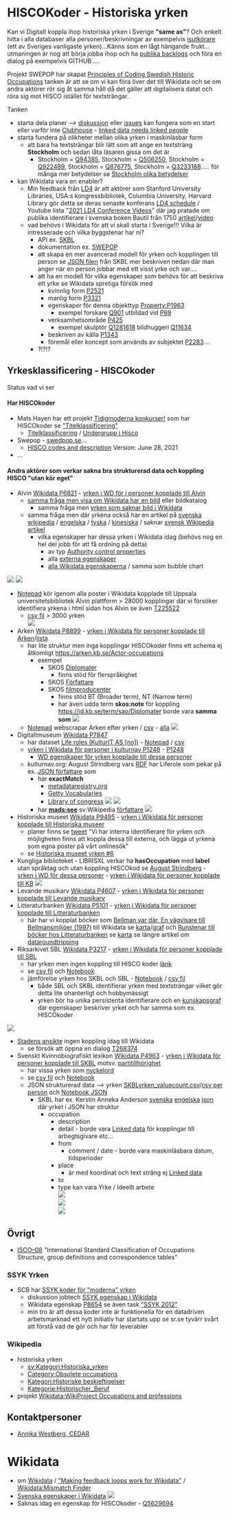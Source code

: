 # HISCOKoder - Historiska yrken #

Kan vi Digitalt koppla ihop historiska yrken i Sverige **"same as"**? Och enkelt hitta i alla databaser alla personer/beskrivningar av exempelvis [isutkörare](https://sv.wikipedia.org/wiki/Iskarl) (ett av Sveriges vanligaste yrken)...Känns som en lågt hängande frukt... utmaningen är nog att börja jobba ihop och ha [publika backlogs](https://www.youtube.com/watch?v=502ILHjX9EE) och föra en dialog på exempelvis GITHUB ....

Projekt SWEPOP har skapat [Principles of Coding Swedish Historic Occupations](https://swedpop.se/wp-content/uploads/2021/06/Principles-of-Coding-Swedish-Historic-Occupations.pdf) tanken är att se om vi kan föra över det till Wikidata och se om andra aktörer rör sig åt samma håll då det gäller att digitalisera datat och röra sig mot HISCO istället för textsträngar.

Tanken
* starta dela planer --> [diskussion](https://github.com/salgo60/HISCOKoder/discussions) eller [issues](https://github.com/salgo60/HISCOKoder/issues) kan fungera som en start eller varför inte [Clubhouse](https://www.clubhouse.com/room/m2XWQAzx) - [linked data needs linked people](https://twitter.com/hashtag/LinkedDataNeedsLinkedPeople?src=hash)
* starta fundera på olikheter mellan olika yrken i maskinläsbar form
  * att bara ha textsträngar blir lätt som att ange en textsträng **Stockholm** och sedan låta läsaren gissa om det är
    *  Stockholm = [Q94385](https://www.wikidata.org/wiki/Q94385?uselang=sv), Stockholm = [Q506250](https://www.wikidata.org/wiki/Q506250?uselang=sv), Stockholm = [Q922489](https://www.wikidata.org/wiki/Q922489?uselang=sv), Stockholm = [Q876775](https://www.wikidata.org/wiki/Q876775?uselang=sv), Stockholm = [Q3233188](https://www.wikidata.org/wiki/Q3233188)..... för många mer betydelser se [Stockholm olika betydelser](https://sv.wikipedia.org/wiki/Stockholm_(olika_betydelser))
* kan Wikidata vara en enabler? 
  * Min feedback från [LD4](https://sites.google.com/stanford.edu/ld4-community-site/home) är att aktörer som Stanford University Libraries, USA:s kongressbibliotek, Columbia University, Harvard Library gör detta se deras senaste konferans [LD4 schedule](https://ld42021.sched.com/) /  Youtube lista "[2021 LD4 Conference Videos](https://www.youtube.com/watch?v=ludJFf06w94&list=PLx2ZluWEZtICVGpkAIzRW4P17r2jFSOiY)" där jag pratade om publika identifierare i svenska boken Bautil från 1750 [artikel](https://meta.wikimedia.org/wiki/Structured_data_for_GLAM-Wiki/Roundtripping/KMB)/[video](https://youtu.be/GeDXzInR_mA?t=974) 
  * vad behövs i Wikidata för att vi skall starta i Sverige!!! Vilka är intresserade och vilka byggstenar har ni? 
     * API ex. [SKBL](https://github.com/salgo60/HISCOKoder/blob/main/Jupyter/SKBL%20yrken%20JSON.ipynb)
     * dokumentation ex. [SWEPOP](https://swedpop.se/wp-content/uploads/2021/06/Principles-of-Coding-Swedish-Historic-Occupations.pdf)
     * att skapa en mer avancerad modell för yrken och kopplingen till person se [JSON filen](https://github.com/salgo60/HISCOKoder/blob/main/Jupyter/SKBL%20yrken%20JSON.ipynb) från SKBL mer beskriven nedan där man anger när en person jobbar med ett visst yrke och var....
     * att ha en modell för vilka egenskaper som behövs för att beskriva ett yrke se Wikidata spretiga försök med 
        * kvinnlig form [P2521](https://www.wikidata.org/wiki/Property:P2521)
        * manlig form [P3321](https://www.wikidata.org/wiki/Property:P3321)
        * egenskaper för denna objekttyp [Property:P1963](https://www.wikidata.org/wiki/Property:P1963)
          * exempel forskare [Q901](https://www.wikidata.org/wiki/Q901) utbildad vid [P69](https://www.wikidata.org/wiki/Property:P69)
        * verksamhetsområde [P425](https://www.wikidata.org/wiki/Property:P425)
          * exempel skulptör [Q1281618](https://www.wikidata.org/wiki/Q1281618) bildhuggeri [Q11634](https://www.wikidata.org/wiki/Q11634)
        * beskriven av källa [P1343](https://www.wikidata.org/wiki/Property:P1343)
        * föremål eller koncept som används av subjektet [P2283](https://www.wikidata.org/wiki/Property:P2283)....
     * ?!?!?

## Yrkesklassificering - HISCOkoder ##
Status vad vi ser

#### Har HISCOkoder
* Mats Hayen har ett projekt [Tidigmoderna konkurser!](http://www.tidigmodernakonkurser.se/) som har HISCOkoder se ["Titelklassificering"](http://www.tidigmodernakonkurser.se/index.php/page/3)
  * [Titelklassificering](http://www.tidigmodernakonkurser.se/index.php/page/3) / [Undergrupp i Hisco](http://www.tidigmodernakonkurser.se/index.php/extended/subject) 
* Swepop - [swedpop.se](https://swedpop.se/)...
  * [HISCO codes and description](https://swedpop.se/wp-content/uploads/2021/06/HISCO-codes-and-description.pdf) Version: June 28, 2021
* ...

#### Andra aktörer som verkar sakna bra strukturerad data och koppling HISCO "utan kör eget"
* Alvin [Wikidata P6821](https://www.wikidata.org/wiki/Property_talk:P6821) - [yrken i WD för i personer kopplade till Alvin](https://w.wiki/3u2w)
  * [samma fråga men visa om Wikidata har en bild](https://w.wiki/3uCW) eller bildkatalog  
    * samma fråga men [yrken som saknar bild i Wikidata](https://w.wiki/3vJb)
  * samma fråga men där yrkena också har en artikel på [svenska wikipedia](https://w.wiki/3uEV) / [engelska](https://w.wiki/3uEi) / [tyska](https://w.wiki/3uEa) / [kinesiska](https://w.wiki/3uEs) / saknar [svensk Wikipedia artikel](https://w.wiki/3uJE)
     * vilka egenskaper har dessa yrken i Wikidata idag (behövs nog en hel del jobb för att få ordning på detta)
       * av typ [Authority control properties ](https://w.wiki/3uT2)
       * alla [externa egenskaper](https://w.wiki/3uSx) 
       * [alla Wikidata egenskaperna](https://w.wiki/3uSq) / samma som bubble chart

![](https://github.com/salgo60/HISCOKoder/blob/main/img/WD%20egenskaper%20yrken.png)
![](https://github.com/salgo60/HISCOKoder/blob/main/img/WD%20egenskaper%20yrken%20bubble.png)
  * [Notepad](https://github.com/salgo60/HISCOKoder/blob/main/Jupyter/Alvin%20yrken.ipynb) kör igenom alla poster i Wikidata kopplade till Uppsala universitetsbibliotek Alvin plattform > 28000 kopplingar där vi försöker identifiera yrkena i html sidan hos Alvin se även [T225522](https://phabricator.wikimedia.org/T225522) 
    * [csv fil](https://github.com/salgo60/HISCOKoder/blob/main/Jupyter/Alvin_yrken_value_counts.csv) > 3000 yrken  
![](https://github.com/salgo60/HISCOKoder/blob/main/Jupyter/Alvin_yrken_alla.png)
* Arken [Wikidata P8899](https://www.wikidata.org/wiki/Property_talk:P8899) - [yrken i Wikidata för personer kopplade till Arken](https://w.wiki/3wEf)/[lista](https://w.wiki/3wEd)
  * har lite struktur men inga kopplingar HISCOkoder finns ett schema ej åtkomligt https://arken.kb.se/Actor-occupations
    * exempel 
      * SKOS [Diplomater](https://arken.kb.se/Diplomater;skos)   
        * finns stöd för flerspråkighet 
      * SKOS [Författare](https://arken.kb.se/F%C3%B6rfattare;skos)  
      * SKOS [filmproducenter](https://arken.kb.se/filmproducenter)
        * finns stöd BT (Broader term), NT (Narrow term)  
        * har även udda term **skos:note** för koppling https://id.kb.se/term/sao/Diplomater borde vara **samma som**
![](https://github.com/salgo60/HISCOKoder/blob/main/img/SKOSArken.png)      
  * [Notepad](https://github.com/salgo60/HISCOKoder/blob/main/Jupyter/Arken%20yrken.ipynb) webscrapar Arken efter yrken / [csv](https://github.com/salgo60/HISCOKoder/blob/main/Jupyter/Arken_yrken_value_counts.csv)  - [alla](https://github.com/salgo60/HISCOKoder/blob/main/Jupyter/Arken_yrken.csv)
![](https://github.com/salgo60/HISCOKoder/blob/main/img/Arken_yrken.png)    
* Digitaltmuseum [Wikidata P7847](https://www.wikidata.org/wiki/Property_talk:P7847) 
  * har dataset [Life roles (KulturIT AS [no])](https://kulturnav.org/23c7080c-6752-4691-8c8a-ce0d65623c51) -  [Notepad](https://github.com/salgo60/HISCOKoder/blob/main/Jupyter/kulturnav%20dataset%20liferoll.ipynb) / [csv](https://github.com/salgo60/HISCOKoder/blob/main/Jupyter/kulturnav_liferoll.csv)
  * [yrken i Wikidata för personer i kulturnav P1248](https://w.wiki/3u2s) - [P1248](https://www.wikidata.org/wiki/Property_talk:P1248)
    * [WD egenskaper för yrken kopplade till dessa personer](https://w.wiki/3wgt)
  * kulturnav.org: August Strindberg vars [RDF](https://kulturnav.org/291ad5e4-1169-4f50-8fb3-6a82308c4ff6.json-ld) har Liferole som pekar på ex. [JSON författare](https://kulturnav.org/5ffd9b2f-a555-466e-886b-2185d95f4a83.json-ld) som
    * har **exactMatch** 
      * [metadataregistry.org](http://metadataregistry.org/schemaprop/show/id/121.html) 
      * [Getty Vocabularies](http://vocab.getty.edu/aat/300025492)
      * [Library of congress](https://id.loc.gov/vocabulary/relators/aut.html)
![](https://github.com/salgo60/HISCOKoder/blob/main/img/StrindbergLiferole.png)
![](https://github.com/salgo60/HISCOKoder/blob/main/img/kulturnav_org_F%C3%B6rfattare.png)
    * har **[mads:see](https://id.loc.gov/ontologies/madsrdf/v1.html#see)** sv:Wikipedia [författare](https://sv.wikipedia.org/wiki/F%C3%B6rfattare)
![](https://github.com/salgo60/HISCOKoder/blob/main/img/Mads_see.png)    
* Historiska museet [Wikidata P9495](https://www.wikidata.org/wiki/Property_talk:P9495) - [yrken i Wikidata för personer kopplade till Historiska museer](https://w.wiki/3u2q)
  * planer finns se [tweet](https://twitter.com/linneakarlberg_/status/1427886596058198018) "Vi har interna identifierare för yrken och möjligheten finns att koppla dessa till externa, och lägga ut yrkena som egna poster på vårt onlinesök"
  * se [Historiska museet yrken #6](https://github.com/salgo60/HISCOKoder/issues/6)
* Kungliga biblioteket - LIBRISXL verkar ha **hasOccupation** med **label** utan språktag och utan koppling HISCOkod se [August Strindberg](https://libris.kb.se/tr574vdc33gk2cc/data.jsonld) - [yrken i WD för dessa personer](https://w.wiki/3u2k) - [yrken i Wikidata för personer kopplade till KB](https://w.wiki/3u2p)
![](https://github.com/salgo60/HISCOKoder/blob/main/img/LIBRISXL_has_occupation.png)
* Levande musikarv [Wikidata P4607](https://www.wikidata.org/wiki/Property_talk:P4607) - [yrken i Wikidata för personer kopplade till Levande musikarv](https://w.wiki/3u2k)
* Litteraturbanken [Wikidata P5101](https://www.wikidata.org/wiki/Property_talk:P5101)  - [yrken i Wikidata för personer kopplade till Litteraturbanken](https://w.wiki/3u2y)
  * här har vi kopplat böcker som [Bellman var där. En vägvisare till Bellmansmiljöer (1997)](https://litteraturbanken.se/f%C3%B6rfattare/Anders%C3%A9nML/titlar/BellmanVarD%C3%A4r/sida/3/faksimil?om-boken) till Wikidata se [karta](https://w.wiki/mMH)/[graf](https://w.wiki/mYV) och [Runstenar till böcker hos Litteraturbanken](https://w.wiki/3Fz9) se [karta](https://w.wiki/3Fz9) se längre artikel om [dataroundtripping](https://meta.wikimedia.org/wiki/Structured_data_for_GLAM-Wiki/Roundtripping/KMB) 
* Riksarkivet SBL [Wikidata P3217](https://www.wikidata.org/wiki/Property:P3217?uselang=sv) - [yrken i Wikidata för personer kopplade till SBL](https://w.wiki/3u2i)
  * har yrken men ingen koppling till HISCO koder [länk](https://sok.riksarkivet.se/sbl/YrkesSearch.aspx?fbclid=IwAR1CHuNsVj45vQyh9LTy-vJV7344qhMys421nlIY3Jq82h1KqcQZlH3B70o) 
  * se [csv fil](https://github.com/salgo60/HISCOKoder/blob/main/Jupyter/SBLyrken.csv) och [Notebook](https://github.com/salgo60/HISCOKoder/blob/main/Jupyter/Yrken%20SBL.ipynb)
  * jämförelse yrken hos SKBL och SBL - [Notebook](https://github.com/salgo60/HISCOKoder/blob/main/Jupyter/J%C3%A4mf%C3%B6r%20yrken%20SBL%20SKBL.ipynb) / [csv fil](https://github.com/salgo60/HISCOKoder/blob/main/Jupyter/SKBL_SBL_yrken.csv)
    * både SBL och SKBL identifierar yrken med textsträngar vilket gör detta lite ohanterligt och hobbymässigt
    * yrken bör ha unika persistenta identifierare och en [kunskapsgraf](https://vimeo.com/36752317) där egenskaper beskriver yrket och har samma som ex. HISCOkoder  

![](https://github.com/salgo60/HISCOKoder/blob/main/Jupyter/SKBLSBLyrken.png)        

* [Stadens ansikte](https://stockholmia.stockholm.se/forskning/projekt/stadens-ansikten/) ingen koppling idag till Wikidata 
  * se försök att öppna en dialog [T268374](https://phabricator.wikimedia.org/T268374) 
* Svenskt Kvinnobiografiskt lexikon [Wikidata P4963](https://www.wikidata.org/wiki/Property_talk:P4963) - [yrken i Wikidata för personer kopplade till SKBL](https://w.wiki/3u2h) motsv. [partitillhörighet](https://w.wiki/3wPR)
  * har vissa yrken som [nyckelord](https://skbl.se/sv/nyckelord)  
  * se [csv fil](https://github.com/salgo60/HISCOKoder/blob/main/Jupyter/SKBLyrken.csv) och [Notebook](https://github.com/salgo60/HISCOKoder/blob/main/Jupyter/Yrken%20SKBL.ipynb)
  * JSON strukturerad data --> yrken [SKBLyrken_valuecount.csv](https://github.com/salgo60/HISCOKoder/blob/main/Jupyter/SKBLyrken_valuecount.csv)/[csv per person](https://github.com/salgo60/HISCOKoder/blob/main/Jupyter/SKBLyrken_newListdf.csv) och [Notebook JSON](https://github.com/salgo60/HISCOKoder/blob/main/Jupyter/SKBL%20yrken%20JSON.ipynb)
    * SKBL har ex. Kerstin Anneka Anderson [svenska](https://skbl.se/sv/artikel/KerstinAnnekaAnderson) [engelska](https://skbl.se/en/article/KerstinAnnekaAnderson) [json](https://skbl.se/sv/artikel/KerstinAnnekaAnderson.json) där yrket i JSON har struktur
       * occupation 
         * description 
         * detail - borde vara [Linked data](https://vimeo.com/36752317)  för kopplingar till arbegtsgivare etc...
         * from
           * comment / date - borde vara maskinläsbara datum, tidsperioder
         * place
           * är med koordinat och text sträng ej [Linked data](https://vimeo.com/36752317) 
         * to
         * type kan vara Yrke / Ideellt arbete  
![](https://github.com/salgo60/HISCOKoder/blob/main/img/SKBLJson.png)        
![](https://github.com/salgo60/HISCOKoder/blob/main/img/SKBL_yrken_json.png)        
![](https://github.com/salgo60/HISCOKoder/blob/main/img/SKBL_yrken_json2.png)
## Övrigt
* [ISCO–08](https://www.ilo.org/public/english/bureau/stat/isco/docs/publication08.pdf) "International Standard
Classification of Occupations Structure, group definitions and correspondence tables"
### SSYK Yrken
* SCB har [SSYK koder för "moderna" yrken](https://www.scb.se/dokumentation/klassifikationer-och-standarder/standard-for-svensk-yrkesklassificering-ssyk/)
  * diskussion jobtech [SSYK egenskap i Wikidata](https://forum.jobtechdev.se/t/ssyk-egenskap-i-wikidata/164/8)
  * Wikidata egenskap [P8654](https://www.wikidata.org/wiki/Property_talk:P8654) se  även task ["SSYK 2012"](https://phabricator.wikimedia.org/T263945) 
  * min tro är att dessa koder inte är funktionella för en datadriven arbetsmarknad ett nytt initiativ har startats upp se sr.se tyvärr svårt att förstå vad de gör och har för leverabler 
### Wikipedia
* historiska yrken 
  * [sv:Kategori:Historiska_yrken](https://sv.wikipedia.org/wiki/Kategori:Historiska_yrken)
  * [Category:Obsolete occupations](https://en.wikipedia.org/wiki/Category:Obsolete_occupations)
  * [Kategori:Historiske beskjeftigelser](https://no.wikipedia.org/wiki/Kategori:Historiske_beskjeftigelser)
  * [Kategorie:Historischer_Beruf](https://de.wikipedia.org/wiki/Kategorie:Historischer_Beruf)
* projekt [Wikidata:WikiProject Occupations and professions](https://www.wikidata.org/wiki/Wikidata:WikiProject_Occupations_and_professions) 
## Kontaktpersoner
* [Annika Westberg, CEDAR](https://www.umu.se/en/staff/annika-westberg/)


# Wikidata
* om [Wikidata](https://www.youtube.com/watch?v=m_9_23jXPoE) / ["Making feedback loops work for Wikidata"](https://www.youtube.com/watch?v=Xq1ss6WFjeE) / [Wikidata:Mismatch Finder](https://www.wikidata.org/wiki/Wikidata:Mismatch_Finder)
* [Svenska egenskaper i Wikidata](https://www.wikidata.org/wiki/Template:Sweden_properties)
![](https://github.com/salgo60/HISCOKoder/blob/main/img/Swedenprop.png)
* Saknas idag en egenskap för HISCOkoder -  [Q5629694](https://www.wikidata.org/wiki/Q5629694)
